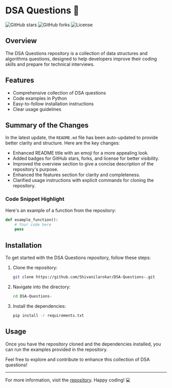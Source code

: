 # DSA Questions 🤖

![GitHub stars](https://img.shields.io/github/stars/Shivanilarokar/DSA-Questions-?style=social) ![GitHub forks](https://img.shields.io/github/forks/Shivanilarokar/DSA-Questions-?style=social) ![License](https://img.shields.io/badge/license-MIT-blue.svg)

## Overview

The DSA Questions repository is a collection of data structures and algorithms questions, designed to help developers improve their coding skills and prepare for technical interviews.

## Features

- Comprehensive collection of DSA questions
- Code examples in Python
- Easy-to-follow installation instructions
- Clear usage guidelines

## Summary of the Changes

In the latest update, the `README.md` file has been auto-updated to provide better clarity and structure. Here are the key changes:

- Enhanced README title with an emoji for a more appealing look.
- Added badges for GitHub stars, forks, and license for better visibility.
- Improved the overview section to give a concise description of the repository's purpose.
- Enhanced the features section for clarity and completeness.
- Clarified usage instructions with explicit commands for cloning the repository.

### Code Snippet Highlight

Here's an example of a function from the repository:

```python
def example_function():
    # Your code here
    pass
```

## Installation

To get started with the DSA Questions repository, follow these steps:

1. Clone the repository:
   ```bash
   git clone https://github.com/Shivanilarokar/DSA-Questions-.git
   ```
2. Navigate into the directory:
   ```bash
   cd DSA-Questions-
   ```
3. Install the dependencies:
   ```bash
   pip install -r requirements.txt
   ```

## Usage

Once you have the repository cloned and the dependencies installed, you can run the examples provided in the repository.

Feel free to explore and contribute to enhance this collection of DSA questions!

---

For more information, visit the [repository](https://github.com/Shivanilarokar/DSA-Questions-). Happy coding! 💻